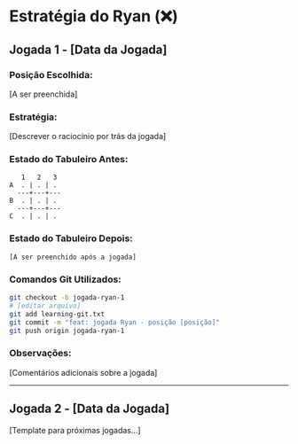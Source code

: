 # Estratégia do Ryan (❌)

## Jogada 1 - [Data da Jogada]

### Posição Escolhida: 
[A ser preenchida]

### Estratégia:
[Descrever o raciocínio por trás da jogada]

### Estado do Tabuleiro Antes:
```
   1   2   3
A  . | . | .
  ---+---+---
B  . | . | .
  ---+---+---
C  . | . | .
```

### Estado do Tabuleiro Depois:
```
[A ser preenchido após a jogada]
```

### Comandos Git Utilizados:
```bash
git checkout -b jogada-ryan-1
# [editar arquivo]
git add learning-git.txt
git commit -m "feat: jogada Ryan - posição [posição]"
git push origin jogada-ryan-1
```

### Observações:
[Comentários adicionais sobre a jogada]

---

## Jogada 2 - [Data da Jogada]

[Template para próximas jogadas...]
